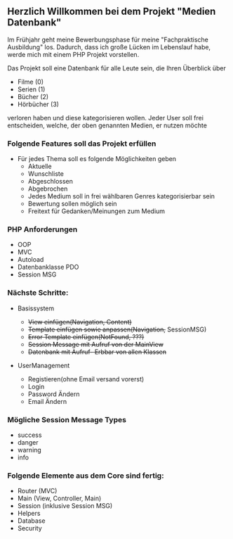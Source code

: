 ## Herzlich Willkommen bei dem Projekt "Medien Datenbank"

Im Frühjahr geht meine Bewerbungsphase für meine "Fachpraktische Ausbildung" los.
Dadurch, dass ich große Lücken im Lebenslauf habe, werde mich mit einem PHP Projekt vorstellen.

Das Projekt soll eine Datenbank für alle Leute sein, die Ihren Überblick über
- Filme (0)
- Serien (1)
- Bücher (2)
- Hörbücher (3)

verloren haben und diese kategorisieren wollen.
Jeder User soll frei entscheiden, welche, der oben genannten Medien, er nutzen möchte



### Folgende Features soll das Projekt erfüllen
- Für jedes Thema soll es folgende Möglichkeiten geben
  - Aktuelle 
  - Wunschliste
  - Abgeschlossen
  - Abgebrochen
  - Jedes Medium soll in frei wählbaren Genres kategorisierbar sein
  - Bewertung sollen möglich sein
  - Freitext für Gedanken/Meinungen zum Medium


### PHP Anforderungen
- OOP
- MVC
- Autoload
- Datenbanklasse PDO
- Session MSG

### Nächste Schritte: 

- Basissystem
  - ~~View einfügen(Navigation, Content)~~
  - ~~Template einfügen sowie anpassen(Navigation,~~ SessionMSG)
  - ~~Error Template einfügen(NotFound, ???)~~
  - ~~Session Message mit Aufruf von der MainView~~
  - ~~Datenbank mit Aufruf- Erbbar von allen Klassen~~
  

- UserManagement
  - Registieren(ohne Email versand vorerst)
  - Login
  - Password Ändern
  - Email Ändern

### Mögliche Session Message Types

- success
- danger
- warning
- info

### Folgende Elemente aus dem Core sind fertig:
- Router (MVC)
- Main (View, Controller, Main)
- Session (inklusive Session MSG)
- Helpers
- Database
- Security
